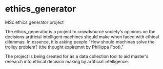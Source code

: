 # ethics_generator

MSc ethics generator project

The ethics_generator is a project to crowdsource society's opinions on the decisions artificial intelligent machines should make when faced with ethical dilemmas. In essence, it is asking people "How should machines solve the trolley problem? (the thought expiremnt by Phillippa Foot)."

The project is being created for as a data collection tool to aid master's research into ethical decision making by artificial intelligence.
